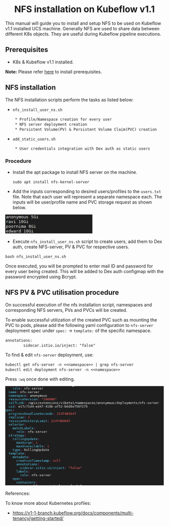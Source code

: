 <h1 align="center">NFS installation on Kubeflow v1.1</h1>


This manual will guide you to install and setup NFS to be used on Kubeflow v1.1 installed UCS machine. Generally NFS are used to share data between different K8s objects. They are useful during Kubeflow pipeline executions.

## Prerequisites

* K8s & Kubeflow v1.1 installed.

**Note:** Please refer [here](../) to install prerequisites.
## NFS installation

The NFS installation scripts perform the tasks as listed below:

- ```nfs_install_user_ns.sh```

       * Profile/Namespace creation for every user
       * NFS server deployment creation
       * Persistent Volume(PV) & Persistent Volume Claim(PVC) creation
       
- ```add_static_users.sh```

       * User credentials integration with Dex auth as static users
        
### Procedure

* Install the apt package to install NFS server on the machine.

  ```
  sudo apt install nfs-kernel-server
  ```

* Add the inputs corresponding to desired users/profiles to the ```users.txt``` file. Note that each user will represent a separate namespace each. The inputs will be user/profile name and PVC storage request as shown below.

![KF1.1 Install](../pictures/2a_show_userstxt.PNG)

* Execute ```nfs_install_user_ns.sh``` script to create users, add them to Dex auth, create NFS-server, PV & PVC for respective users.

```
bash nfs_install_user_ns.sh
```

Once executed, you will be prompted to enter mail ID and password for every user being created. This will be added to Dex auth configmap with the password encrypted using Bcrypt.

## NFS PV & PVC utilisation procedure

On successful execution of the nfs installation script, namespaces and corresponding NFS servers, PVs and PVCs will be created.

To enable successful utilization of the created PVC such as mounting the PVC to pods, please add the following yaml configuration to ```nfs-server``` deployment spec under ```spec:``` -> ```template:``` of the specific namespace.

```
annotations:
        sidecar.istio.io/inject: "false"
```

To find & edit ```nfs-server``` deployment, use:

```
kubectl get nfs-server -n <<namespace>> | grep nfs-server
kubectl edit deployment nfs-server -n <<namespace>>
```
Press ```:wq``` once done with editing.

![KF1.1 Install](../pictures/2b_modify_nfs_server.PNG)


References:

To know more about Kubernetes profiles:
   
   - https://v1-1-branch.kubeflow.org/docs/components/multi-tenancy/getting-started/

